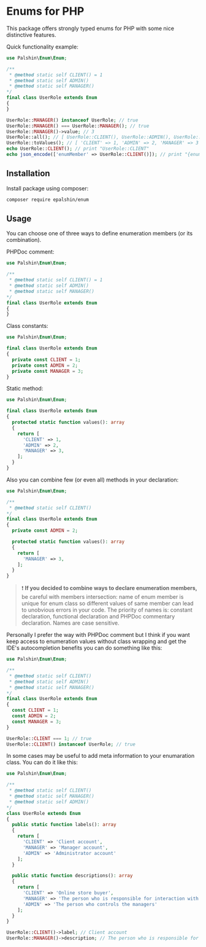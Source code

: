 # Enums for PHP

This package offers strongly typed enums for PHP
with some nice distinctive features.

Quick functionality example:

```php
use Palshin\Enum\Enum;

/**
 * @method static self CLIENT() = 1
 * @method static self ADMIN()
 * @method static self MANAGER()
*/
final class UserRole extends Enum
{
}

UserRole::MANAGER() instanceof UserRole; // true
UserRole::MANAGER() === UserRole::MANAGER(); // true
UserRole::MANAGER()->value; // 3
UserRole::all(); // [ UserRole::CLIENT(), UserRole::ADMIN(), UserRole::MANAGER() ]
UserRole::toValues(); // [ 'CLIENT' => 1, 'ADMIN' => 2, 'MANAGER' => 3 ]
echo UserRole::CLIENT(); // print "UserRole::CLIENT"
echo json_encode(['enumMember' => UserRole::CLIENT()]); // print "{enumMember:1}"
```

## Installation

Install package using composer:
```bash
composer require epalshin/enum
```

## Usage
You can choose one of three ways to define enumeration members (or its combination).

PHPDoc comment:
```php
use Palshin\Enum\Enum;

/**
 * @method static self CLIENT() = 1
 * @method static self ADMIN()
 * @method static self MANAGER()
*/
final class UserRole extends Enum
{
}
```

Class constants:
```php
use Palshin\Enum\Enum;

final class UserRole extends Enum
{
  private const CLIENT = 1;
  private const ADMIN = 2;
  private const MANAGER = 3;
}
```

Static method:
```php
use Palshin\Enum\Enum;

final class UserRole extends Enum
{
  protected static function values(): array
  {
    return [
      'CLIENT' => 1,
      'ADMIN' => 2,
      'MANAGER' => 3,
    ]; 
  }
}
```

Also you can combine few (or even all) methods in your declaration:

```php
use Palshin\Enum\Enum;

/**
 * @method static self CLIENT()
*/
final class UserRole extends Enum
{
  private const ADMIN = 2;

  protected static function values(): array
  {
    return [
      'MANAGER' => 3,
    ]; 
  }
}
```
> :exclamation: **If you decided to combine ways to declare enumeration members,**
> be careful with members intersection: name of enum member is unique for
> enum class so different values of same member can lead to unobvious errors
> in your code. The priority of names is: constant declaration, 
> functional declaration and PHPDoc commentary declaration. Names are case sensitive.

Personally I prefer the way with PHPDoc comment 
but I think if you want keep access to enumeration values 
without class wrapping and
get the IDE's autocompletion benefits
you can do something like this:
```php
use Palshin\Enum\Enum;

/**
 * @method static self CLIENT()
 * @method static self ADMIN()
 * @method static self MANAGER()
*/
final class UserRole extends Enum
{
  const CLIENT = 1;
  const ADMIN = 2;
  const MANAGER = 3;
}

UserRole::CLIENT === 1; // true
UserRole::CLIENT() instanceof UserRole; // true
```
In some cases may be useful to add meta information to your
enumaration class. You can do it like this:

```php
use Palshin\Enum\Enum;

/**
 * @method static self CLIENT()
 * @method static self MANAGER()
 * @method static self ADMIN()
*/
class UserRole extends Enum
{
  public static function labels(): array
  {
    return [
      'CLIENT' => 'Client account',
      'MANAGER' => 'Manager account',
      'ADMIN' => 'Administrator account'
    ];
  }

  public static function descriptions(): array
  {
    return [
      'CLIENT' => 'Online store buyer',
      'MANAGER' => 'The person who is responsible for interaction with the client',
      'ADMIN' => 'The person who controls the managers'
    ];
  }
}

UserRole::CLIENT()->label; // Client account
UserRole::MANAGER()->description; // The person who is responsible for interaction with the client
```


